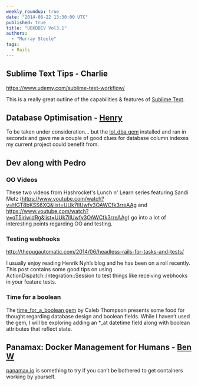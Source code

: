 ```yaml
---
weekly_roundup: true
date: "2014-08-22 13:30:00 UTC"
published: true
title: "UBXDDEV Vol3.1"
authors:
  - "Murray Steele"
tags:
  - Rails
---
```


## Sublime Text Tips - Charlie

https://www.udemy.com/sublime-text-workflow/

This is a really great outline of the capabilities & features of [Sublime Text](http://www.sublimetext.com/).

## Database Optimisation - [Henry](/team#henry-turner)

To be taken under consideration... but the [lol_dba gem](https://github.com/plentz/lol_dba) installed and ran in seconds and gave me a couple of good clues for database column indexes my current project could benefit from.

## Dev along with Pedro

### OO Videos

These two videos from Hashrocket's Lunch n' Learn series featuring Sandi Metz (https://www.youtube.com/watch?v=HGT8bKSS6XQ&list=UUk7lIUwfv3OAWCfk3rreAAg and https://www.youtube.com/watch?v=qT5iriwidRg&list=UUk7lIUwfv3OAWCfk3rreAAg) go into a lot of interesting points regarding OO and testing.

### Testing webhooks

http://thepugautomatic.com/2014/06/headless-rails-for-tasks-and-tests/

I usually enjoy reading Henrik Nyh’s blog and he has been on a roll recently.
This post contains some good tips on using ActionDispatch::Integration::Session to test things like receiving webhooks in your feature tests.

### Time for a boolean

The [time\_for\_a\_boolean gem](https://github.com/calebthompson/time_for_a_boolean) by Caleb Thompson presents some food for thought regarding database design and boolean fields.  While I haven’t used the gem, I will be exploring adding an *_at datetime field along with boolean attributes that reflect state.

## Panamax: Docker Management for Humans - [Ben W](/team#ben-wong/)

[panamax.io](http://panamax.io) is something to try if you can’t be bothered to get containers working by yourself.

